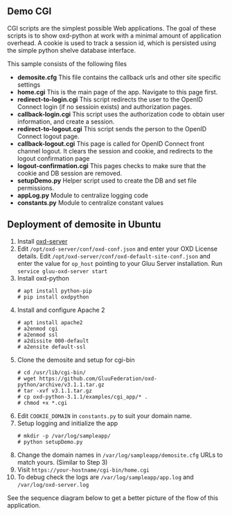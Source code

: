 ## Demo CGI

CGI scripts are the simplest possible Web applications. The goal of 
these scripts is to show oxd-python at work with a minimal amount of 
application overhead. A cookie is used to track a session id, which 
is persisted using the simple python shelve database interface.

This sample consists of the following files

* **demosite.cfg** This file contains the callback urls and other site 
specific settings
* **home.cgi** This is the main page of the app. Navigate to this page 
first. 
* **redirect-to-login.cgi** This script redirects the user to the 
OpenID Connect login (if no sessioin exists) and authorization pages.
* **callback-login.cgi** This script uses the authorization code to 
obtain user information, and create a session.
* **redirect-to-logout.cgi** This script sends the person to the 
OpenID Connect logout page. 
* **callback-logout.cgi** This page is called for OpenID Connect
front channel logout. It clears the session and cookie, and redirects
to the logout confirmation page
* **logout-confirmation.cgi** This pages checks to make sure that the
cookie and DB session are removed.
* **setupDemo.py** Helper script used to create the DB and set 
file permissions.
* **appLog.py** Module to centralize logging code
* **constants.py** Module to centralize constant values

## Deployment of demosite in Ubuntu

1. Install [oxd-server](https://gluu.org/docs/oxd/install/)
2. Edit `/opt/oxd-server/conf/oxd-conf.json` and enter your OXD License details. Edit `/opt/oxd-server/conf/oxd-default-site-conf.json` and enter the value for `op_host` pointing to your Gluu Server installation. Run `service gluu-oxd-server start`
3. Install oxd-python
    ```
    # apt install python-pip
    # pip install oxdpython
    ```
3. Install and configure Apache 2
    ```
    # apt install apache2
    # a2enmod cgi
    # a2enmod ssl
    # a2dissite 000-default
    # a2ensite default-ssl
    ```
2. Clone the demosite and setup for cgi-bin
    ```
    # cd /usr/lib/cgi-bin/
    # wget https://github.com/GluuFederation/oxd-python/archive/v3.1.1.tar.gz
    # tar -xvf v3.1.1.tar.gz
    # cp oxd-python-3.1.1/examples/cgi_app/* .
    # chmod +x *.cgi
    ```
3. Edit `COOKIE_DOMAIN` in `constants.py` to suit your domain name.
4. Setup logging and initialize the app
    ```
    # mkdir -p /var/log/sampleapp/
    # python setupDemo.py
    ```
4. Change the domain names in `/var/log/sampleapp/demosite.cfg` URLs to match yours. (Similar to Step 3)
5. Visit `https://your-hostname/cgi-bin/home.cgi`
6. To debug check the logs are `/var/log/sampleapp/app.log` and `/var/log/oxd-server.log`

See the sequence diagram below to get a better picture of the flow of 
this application.
